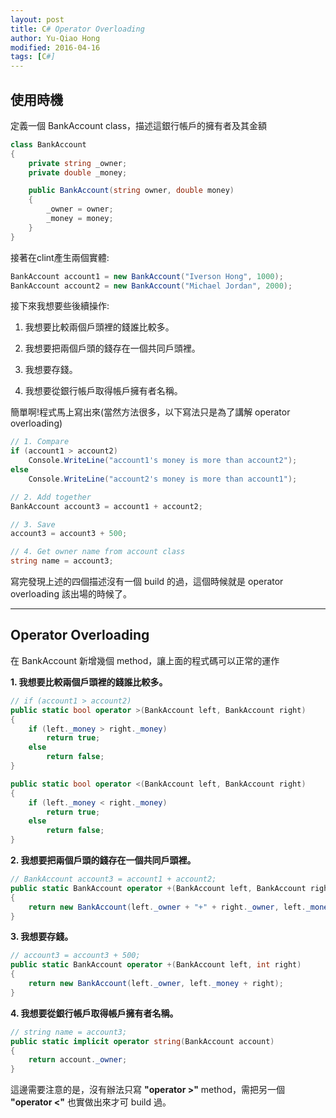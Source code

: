 ```yaml
---
layout: post
title: C# Operator Overloading
author: Yu-Qiao Hong
modified: 2016-04-16
tags: [C#]
---
```

## 使用時機

定義一個 BankAccount class，描述這銀行帳戶的擁有者及其金額

~~~csharp
class BankAccount
{
    private string _owner;
    private double _money;

    public BankAccount(string owner, double money)
    {
        _owner = owner;
        _money = money;
    }
}
~~~

接著在clint產生兩個實體:

~~~csharp
BankAccount account1 = new BankAccount("Iverson Hong", 1000);
BankAccount account2 = new BankAccount("Michael Jordan", 2000);
~~~

接下來我想要些後續操作:

1. 我想要比較兩個戶頭裡的錢誰比較多。

2. 我想要把兩個戶頭的錢存在一個共同戶頭裡。

3. 我想要存錢。

4. 我想要從銀行帳戶取得帳戶擁有者名稱。

簡單啊!程式馬上寫出來(當然方法很多，以下寫法只是為了講解 operator overloading)

~~~csharp
// 1. Compare
if (account1 > account2)
    Console.WriteLine("account1's money is more than account2");
else
    Console.WriteLine("account2's money is more than account1");

// 2. Add together
BankAccount account3 = account1 + account2;

// 3. Save
account3 = account3 + 500;

// 4. Get owner name from account class
string name = account3;
~~~

寫完發現上述的四個描述沒有一個 build 的過，這個時候就是 operator overloading 該出場的時候了。

----------

## Operator Overloading

在 BankAccount 新增幾個 method，讓上面的程式碼可以正常的運作

**1. 我想要比較兩個戶頭裡的錢誰比較多。**

~~~csharp
// if (account1 > account2)
public static bool operator >(BankAccount left, BankAccount right)
{
    if (left._money > right._money)
        return true;
    else
        return false;
}

public static bool operator <(BankAccount left, BankAccount right)
{
    if (left._money < right._money)
        return true;
    else
        return false;
}
~~~

**2. 我想要把兩個戶頭的錢存在一個共同戶頭裡。**

~~~csharp
// BankAccount account3 = account1 + account2;
public static BankAccount operator +(BankAccount left, BankAccount right)
{
    return new BankAccount(left._owner + "+" + right._owner, left._money + right._money);
}
~~~

**3. 我想要存錢。**

~~~csharp
// account3 = account3 + 500;
public static BankAccount operator +(BankAccount left, int right)
{
    return new BankAccount(left._owner, left._money + right);
}
~~~

**4. 我想要從銀行帳戶取得帳戶擁有者名稱。**

~~~csharp
// string name = account3;
public static implicit operator string(BankAccount account)
{
    return account._owner;
}
~~~

這邊需要注意的是，沒有辦法只寫 **"operator >"** method，需把另一個 **"operator <"** 也實做出來才可 build 過。
